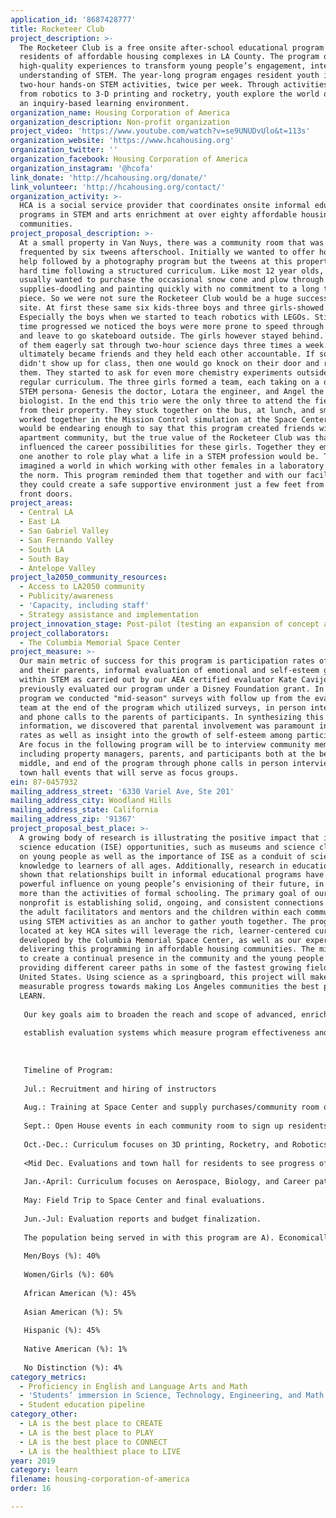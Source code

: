 ```yaml
---
application_id: '8687428777'
title: Rocketeer Club
project_description: >-
  The Rocketeer Club is a free onsite after-school educational program for the
  residents of affordable housing complexes in LA County. The program offers
  high-quality experiences to transform young people’s engagement, interest, and
  understanding of STEM. The year-long program engages resident youth in
  two-hour hands-on STEM activities, twice per week. Through activities ranging
  from robotics to 3-D printing and rocketry, youth explore the world of STEM in
  an inquiry-based learning environment.
organization_name: Housing Corporation of America
organization_description: Non-profit organization
project_video: 'https://www.youtube.com/watch?v=se9UNUDvUlo&t=113s'
organization_website: 'https://www.hcahousing.org'
organization_twitter: ''
organization_facebook: Housing Corporation of America
organization_instagram: '@hcofa'
link_donate: 'http://hcahousing.org/donate/'
link_volunteer: 'http://hcahousing.org/contact/'
organization_activity: >-
  HCA is a social service provider that coordinates onsite informal education
  programs in STEM and arts enrichment at over eighty affordable housing
  communities.
project_proposal_description: >-
  At a small property in Van Nuys, there was a community room that was being
  frequented by six tweens afterschool. Initially we wanted to offer homework
  help followed by a photography program but the tweens at this property had a
  hard time following a structured curriculum. Like most 12 year olds, they
  usually wanted to purchase the occasional snow cone and plow through our art
  supplies-doodling and painting quickly with no commitment to a long term art
  piece. So we were not sure the Rocketeer Club would be a huge success at this
  site. At first these same six kids-three boys and three girls-showed interest.
  Especially the boys when we started to teach robotics with LEGOs. Still as
  time progressed we noticed the boys were more prone to speed through a project
  and leave to go skateboard outside. The girls however stayed behind. The three
  of them eagerly sat through two-hour science days three times a week. They
  ultimately became friends and they held each other accountable. If someone
  didn't show up for class, then one would go knock on their door and remind
  them. They started to ask for even more chemistry experiments outside of the
  regular curriculum. The three girls formed a team, each taking on a different
  STEM persona- Genesis the doctor, Lotara the engineer, and Angel the
  biologist. In the end this trio were the only three to attend the field trip
  from their property. They stuck together on the bus, at lunch, and smoothly
  worked together in the Mission Control simulation at the Space Center. It
  would be endearing enough to say that this program created friends within an
  apartment community, but the true value of the Rocketeer Club was that it
  influenced the career possibilities for these girls. Together they empowered
  one another to role play what a life in a STEM profession would be. They
  imagined a world in which working with other females in a laboratory would be
  the norm. This program reminded them that together and with our facilitation
  they could create a safe supportive environment just a few feet from their
  front doors.
project_areas:
  - Central LA
  - East LA
  - San Gabriel Valley
  - San Fernando Valley
  - South LA
  - South Bay
  - Antelope Valley
project_la2050_community_resources:
  - Access to LA2050 community
  - Publicity/awareness
  - 'Capacity, including staff'
  - Strategy assistance and implementation
project_innovation_stage: Post-pilot (testing an expansion of concept after initially successful pilot)
project_collaborators:
  - The Columbia Memorial Space Center
project_measure: >-
  Our main metric of success for this program is participation rates of youth
  and their parents, informal evaluation of emotional and self-esteem growth
  within STEM as carried out by our AEA certified evaluator Kate Cavijo who
  previously evaluated our program under a Disney Foundation grant. In our pilot
  program we conducted "mid-season" surveys with follow up from the evaluation
  team at the end of the program which utilized surveys, in person interviews,
  and phone calls to the parents of participants. In synthesizing this
  information, we discovered that parental involvement was paramount in success
  rates as well as insight into the growth of self-esteem among participants.
  Are focus in the following program will be to interview community members
  including property managers, parents, and participants both at the beginning,
  middle, and end of the program through phone calls in person interviews and
  town hall events that will serve as focus groups.
ein: 87-0457932
mailing_address_street: '6330 Variel Ave, Ste 201'
mailing_address_city: Woodland Hills
mailing_address_state: California
mailing_address_zip: '91367'
project_proposal_best_place: >-
  A growing body of research is illustrating the positive impact that informal
  science education (ISE) opportunities, such as museums and science clubs, have
  on young people as well as the importance of ISE as a conduit of science
  knowledge to learners of all ages. Additionally, research in education has
  shown that relationships built in informal educational programs have a very
  powerful influence on young people’s envisioning of their future, in some ways
  more than the activities of formal schooling. The primary goal of our
  nonprofit is establishing solid, ongoing, and consistent connections between
  the adult facilitators and mentors and the children within each community,
  using STEM activities as an anchor to gather youth together. The programs
  located at key HCA sites will leverage the rich, learner-centered curriculum
  developed by the Columbia Memorial Space Center, as well as our expertise in
  delivering this programming in affordable housing communities. The mission is
  to create a continual presence in the community and the young people’s lives,
  providing different career paths in some of the fastest growing fields in the
  United States. Using science as a springboard, this project will make
  measurable progress towards making Los Angeles communities the best place to
  LEARN.
   
   Our key goals aim to broaden the reach and scope of advanced, enriching courses which are not otherwise attainable to under-resourced people outside of their homes. Goal 1: To increase weekly class size in programs at our 25 sites with current ongoing programs. Goal 2: To increase the number of properties in our portfolio participating in the Rocketeer Club program in partnership with Columbia Memorial Space Center (CMSC) from six in the 2017 program up to 10 for the following. Goal 3: To
   
   establish evaluation systems which measure program effectiveness and impact of increased promotion across HCA’s portfolio.
   
   
   
   Timeline of Program:
   
   Jul.: Recruitment and hiring of instructors
   
   Aug.: Training at Space Center and supply purchases/community room organization
   
   Sept.: Open House events in each community room to sign up residents, promotion of club, and classroom set up by instructors. Early evaluation of student’s self-esteem and comfort with STEM.
   
   Oct.-Dec.: Curriculum focuses on 3D printing, Rocketry, and Robotics.
   
   <Mid Dec. Evaluations and town hall for residents to see progress of students>
   
   Jan.-April: Curriculum focuses on Aerospace, Biology, and Career pathways.
   
   May: Field Trip to Space Center and final evaluations. 
   
   Jun.-Jul: Evaluation reports and budget finalization.
   
   The population being served in with this program are A). Economically disadvantaged, B.) Historically disenfranchised, C.) Los Angeles County residents. An approximate demographic breakdown of residents served in this program previously:
   
   Men/Boys (%): 40%
   
   Women/Girls (%): 60%
   
   African American (%): 45%
   
   Asian American (%): 5%
   
   Hispanic (%): 45%
   
   Native American (%): 1%
   
   No Distinction (%): 4%
category_metrics:
  - Proficiency in English and Language Arts and Math
  - 'Students’ immersion in Science, Technology, Engineering, and Math content'
  - Student education pipeline
category_other:
  - LA is the best place to CREATE
  - LA is the best place to PLAY
  - LA is the best place to CONNECT
  - LA is the healthiest place to LIVE
year: 2019
category: learn
filename: housing-corporation-of-america
order: 16

---
```

